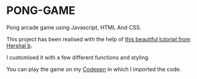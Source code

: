 # PONG-GAME
Pong arcade game using Javascript, HTML And CSS.

This project has been realised with the help of [this beautiful tutorial from Hershal b](https://hershalb.com/how-to-make-pong-with-javascript/).

I customised it with a few different functions and styling.

You can play the game on my [Codepen](https://codepen.io/Dacelo/full/XWaMKMx)
 in which I imported the code.
